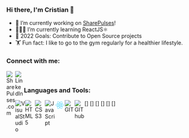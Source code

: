 ### Hi there, I'm Cristian 👋


- 🔭 I’m currently working on [SharePulses][website]!
- 🧑🏽‍💻 I’m currently learning ReactJS⚛️ 
- 🥅 2022 Goals: Contribute to Open Source projects
- 🏋️ Fun fact: I like to go to the gym regularly for a healthier lifestyle.

### Connect with me:

[<img align="left" alt="SharePulses.com" width="23px" src="https://cdn-icons-png.flaticon.com/128/3178/3178285.png">][website]
[<img align="left" alt="LinkedIn" width="23px" src="https://cdn-icons-png.flaticon.com/128/2626/2626273.png">][linkedin]

<br />

### Languages and Tools:

[<img align="left" alt="VisualStudio" width="26px" src="https://cdn-icons-png.flaticon.com/128/906/906324.png">]
[<img align="left" alt="HTML5" width="26px" src="https://cdn-icons-png.flaticon.com/128/5968/5968267.png">]
[<img align="left" alt="CSS3" width="26px" src="https://cdn-icons-png.flaticon.com/128/919/919826.png">]
[<img align="left" alt="JavaScript" width="26px" src="https://raw.githubusercontent.com/jmnote/z-icons/master/svg/javascript.svg">]
[<img align="left" alt="ReactJS" width="26px" src="https://raw.githubusercontent.com/github/explore/80688e429a7d4ef2fca1e82350fe8e3517d3494d/topics/react/react.png">]
[<img align="left" alt="GIT" width="26px" src="https://raw.githubusercontent.com/jmnote/z-icons/master/svg/git.svg">]
<img align="left" alt="GIThub" width="26px" src="https://raw.githubusercontent.com/jmnote/z-icons/master/svg/github.svg">


<br />
<br />

[website]: https://sharepulses.com/
[linkedin]: https://www.linkedin.com/in/cristian-dicu-56a8741a5/
